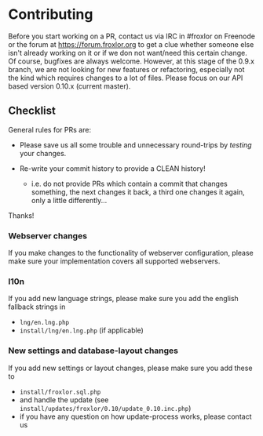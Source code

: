 # Contributing

Before you start working on a PR, contact us via IRC in #froxlor on Freenode or
the forum at https://forum.froxlor.org to get a clue whether someone else isn't
already working on it or if we don not want/need this certain change.
Of course, bugfixes are always welcome.
However, at this stage of the 0.9.x branch, we are not looking for new
features or refactoring, especially not the kind which requires changes to a
lot of files.
Please focus on our API based version 0.10.x (current master).

## Checklist

General rules for PRs are:

* Please save us all some trouble and unnecessary round-trips by _testing_ your
changes.

* Re-write your commit history to provide a CLEAN history!

	* i.e. do not provide PRs which contain a commit that changes something,
	the next changes it back, a third one changes it again, only a little
	differently...

Thanks!

### Webserver changes
If you make changes to the functionality of webserver configuration, please
make sure your implementation covers all supported webservers.

### l10n

If you add new language strings, please make sure you add the english fallback
strings in

* `lng/en.lng.php`
* `install/lng/en.lng.php` (if applicable)

### New settings and database-layout changes

If you add new settings or layout changes, please make sure you add these to

* `install/froxlor.sql.php`
* and handle the update (see `install/updates/froxlor/0.10/update_0.10.inc.php`)
* if you have any question on how update-process works, please contact us
